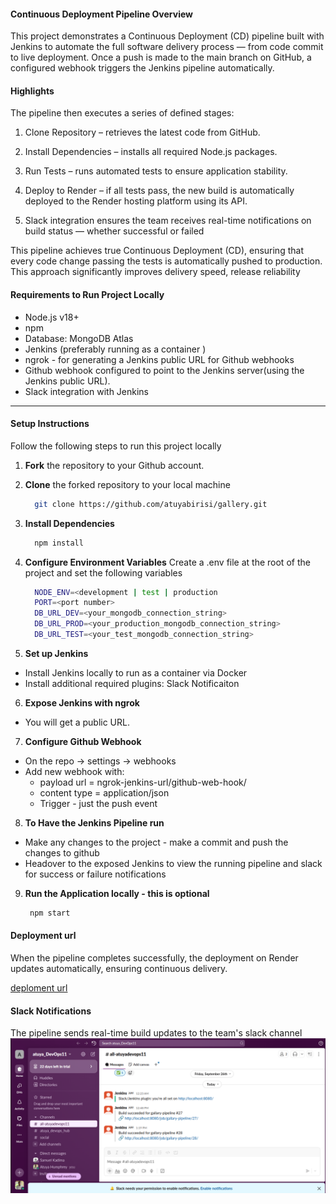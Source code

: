 #### Continuous Deployment Pipeline Overview

This project demonstrates a Continuous Deployment (CD) pipeline built with Jenkins to automate the full software delivery process — from code commit to live deployment. Once a push is made to the main branch on GitHub, a configured webhook triggers the Jenkins pipeline automatically.

#### Highlights

The pipeline then executes a series of defined stages:

1. Clone Repository – retrieves the latest code from GitHub.

2. Install Dependencies – installs all required Node.js packages.

3. Run Tests – runs automated tests to ensure application stability.

4. Deploy to Render – if all tests pass, the new build is automatically deployed to the Render hosting platform using its API.
5. Slack integration ensures the team receives real-time notifications on build status — whether successful or failed

This pipeline achieves true Continuous Deployment (CD), ensuring that every code change passing the tests is automatically pushed to production. This approach significantly improves delivery speed, release reliability

#### Requirements to Run Project Locally

- Node.js v18+
- npm
- Database: MongoDB Atlas
- Jenkins (preferably running as a container )
- ngrok - for generating a Jenkins public URL for Github webhooks
- Github webhook configured to point to the Jenkins server(using the Jenkins public URL).
- Slack integration with Jenkins

---

#### Setup Instructions

Follow the following steps to run this project locally

1. **Fork** the repository to your Github account.

2. **Clone** the forked repository to your local machine
   ```bash
     git clone https://github.com/atuyabirisi/gallery.git
   ```
3. **Install Dependencies**
   ```bash
     npm install
   ```
4. **Configure Environment Variables**
   Create a .env file at the root of the project and set the following variables

   ```bash
     NODE_ENV=<development | test | production
     PORT=<port number>
     DB_URL_DEV=<your_mongodb_connection_string>
     DB_URL_PROD=<your_production_mongodb_connection_string>
     DB_URL_TEST=<your_test_mongodb_connection_string>
   ```

5. **Set up Jenkins**

- Install Jenkins locally to run as a container via Docker
- Install additional required plugins: Slack Notificaiton

6. **Expose Jenkins with ngrok**

- You will get a public URL.

7. **Configure Github Webhook**

- On the repo -> settings -> webhooks
- Add new webhook with:
  - payload url = ngrok-jenkins-url/github-web-hook/
  - content type = application/json
  - Trigger - just the push event

8. **To Have the Jenkins Pipeline run**

- Make any changes to the project - make a commit and push the changes to github
- Headover to the exposed Jenkins to view the running pipeline and slack for success or failure notifications

9. **Run the Application locally - this is optional**
   ```bash
    npm start
   ```

#### Deployment url

When the pipeline completes successfully, the deployment on Render updates automatically, ensuring continuous delivery.

[deploment url](https://devops-ip-1.onrender.com/)

#### Slack Notifications

The pipeline sends real-time build updates to the team's slack channel
![Build Success](assests/slack_success.png)
